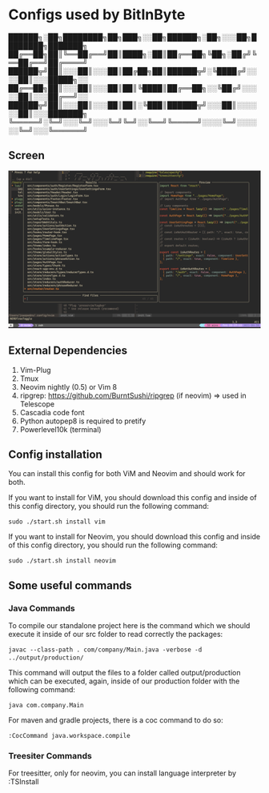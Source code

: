 # Configs used by BitInByte

██████╗░██╗████████╗██╗███╗░░██╗██████╗░██╗░░░██╗████████╗███████╗
██╔══██╗██║╚══██╔══╝██║████╗░██║██╔══██╗╚██╗░██╔╝╚══██╔══╝██╔════╝
██████╦╝██║░░░██║░░░██║██╔██╗██║██████╦╝░╚████╔╝░░░░██║░░░█████╗░░
██╔══██╗██║░░░██║░░░██║██║╚████║██╔══██╗░░╚██╔╝░░░░░██║░░░██╔══╝░░
██████╦╝██║░░░██║░░░██║██║░╚███║██████╦╝░░░██║░░░░░░██║░░░███████╗
╚═════╝░╚═╝░░░╚═╝░░░╚═╝╚═╝░░╚══╝╚═════╝░░░░╚═╝░░░░░░╚═╝░░░╚══════╝

## Screen

![BitInByte IDE](workflow.png)

## External Dependencies

1. Vim-Plug
2. Tmux
3. Neovim nightly (0.5) or Vim 8
4. ripgrep: https://github.com/BurntSushi/ripgrep (if neovim) => used in Telescope
5. Cascadia code font
6. Python autopep8 is required to pretify
7. Powerlevel10k (terminal)

## Config installation

You can install this config for both ViM and Neovim and should work for both.

If you want to install for ViM, you should download this config and inside of this config directory, you should run the following command:

```
sudo ./start.sh install vim
```

If you want to install for Neovim, you should download this config and inside of this config directory, you should run the following command:

```
sudo ./start.sh install neovim
```

## Some useful commands

### Java Commands

To compile our standalone project here is the command which we should execute it inside of our src folder to read correctly the packages:

```
javac --class-path . com/company/Main.java -verbose -d ../output/production/
```

This command will output the files to a folder called output/production which can be executed, again, inside of our production folder with the following command:

```
java com.company.Main
```

For maven and gradle projects, there is a coc command to do so:

```
:CocCommand java.workspace.compile
```

### Treesiter Commands

For treesitter, only for neovim, you can install language interpreter by :TSInstall <language>
